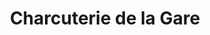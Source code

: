 ---
title: "Charcuterie de la Gare"
url: /sainte-genevieve-des-bois/charcuterie-de-la-gare/
shop: boucherie
---